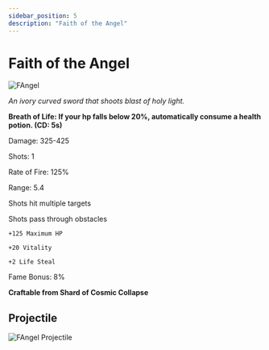 ```yaml
---
sidebar_position: 5
description: "Faith of the Angel"
---
```


# Faith of the Angel

![FAngel](https://vwiki.valorserver.com/api/item/picture/faith%20of%20the%20angel)

<i>An ivory curved sword that shoots blast of holy light.</i>

**Breath of Life: If your hp falls below 20%, automatically consume a health potion. (CD: 5s)**

Damage: 325-425

Shots: 1

Rate of Fire: 125%

Range: 5.4

Shots hit multiple targets

Shots pass through obstacles

    +125 Maximum HP
    
    +20 Vitality
    
    +2 Life Steal

Fame Bonus: 8%

**Craftable from Shard of Cosmic Collapse**

## Projectile

![FAngel Projectile](https://cdn.discordapp.com/attachments/1160376179996496013/1187866804794695730/Faith_of_the_Angel.gif?ex=6598722b&is=6585fd2b&hm=e37f8fd2f7f511b3deaadffda3e39acb116c182125927656a0204e5b361ec79b&)


